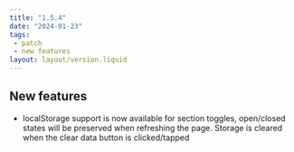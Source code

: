 ```yaml
---
title: "1.5.4"
date: "2024-01-23"
tags: 
 - patch
 - new features
layout: layout/version.liquid
---
```

## New features
- localStorage support is now available for section toggles, open/closed states will be preserved when refreshing the page. Storage is cleared when the clear data button is clicked/tapped